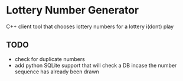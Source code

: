 # Lottery Number Generator

C++ client tool that chooses lottery numbers for a lottery i(dont) play


## TODO
* check for duplicate numbers
* add python SQLite support that will check a DB incase the number sequence has already been drawn 
